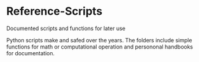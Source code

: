 # Reference-Scripts
Documented scripts and functions for later use

Python scripts make and safed over the years. The folders include simple functions for math or computational operation and persononal handbooks for documentation. 
